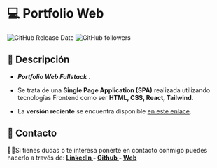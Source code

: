 # 💻 Portfolio Web
![GitHub Release Date](https://img.shields.io/github/release-date/hernandw/hernandw.github.io) ![GitHub followers](https://img.shields.io/github/followers/hernandw?style=social)


## 📝 Descripción
- ***Portfolio Web Fullstack*** .

- Se trata de una **Single Page Application (SPA)** realizada utilizando tecnologías Frontend como ser **HTML, CSS, React, Tailwind**.

- La **versión reciente** se encuentra disponible [en este enlace](https://www.williamshernandez.com/ "en este enlace").



## 📩 Contacto
🙋‍♂️Si tienes dudas o te interesa ponerte en contacto conmigo puedes hacerlo a través de:
**[LinkedIn ](https://linkedin.com/in/hernandw) - [Github ](https://github.com/hernandw) - [Web](https://www.williamshernandez.com)**
